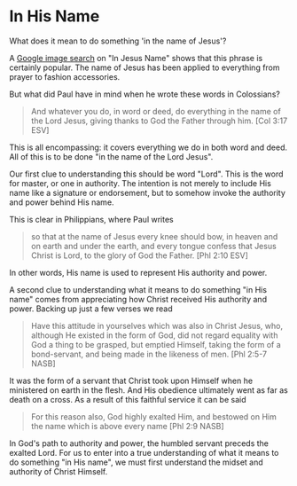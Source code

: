 In His Name
===========

What does it mean to do something 'in the name of Jesus'?

A [Google image search][1] on "In Jesus Name" shows that this phrase is certainly popular. The name of Jesus has been applied to everything from prayer to fashion accessories.

But what did Paul have in mind when he wrote these words in Colossians?

> And whatever you do, in word or deed, do everything in the name of the Lord Jesus, giving thanks to God the Father through him. [Col 3:17 ESV]

This is all encompassing: it covers everything we do in both word and deed. All of this is to be done "in the name of the Lord Jesus".

Our first clue to understanding this should be word "Lord". This is the word for master, or one in authority. The intention is not merely to include His name like a signature or endorsement, but to somehow invoke the authority and power behind His name.

This is clear in Philippians, where Paul writes

> so that at the name of Jesus every knee should bow, in heaven and on earth and under the earth,
> and every tongue confess that Jesus Christ is Lord, to the glory of God the Father. [Phl 2:10 ESV]

In other words, His name is used to represent His authority and power.

A second clue to understanding what it means to do something "in His name" comes from appreciating how Christ received His authority and power. Backing up just a few verses we read

> Have this attitude in yourselves which was also in Christ Jesus,
> who, although He existed in the form of God, did not regard equality with God a thing to be grasped,
> but emptied Himself, taking the form of a bond-servant, and being made in the likeness of men. [Phl 2:5-7 NASB]

It was the form of a servant that Christ took upon Himself when he ministered on earth in the flesh. And His obedience ultimately went as far as death on a cross. As a result of this faithful service it can be said

> For this reason also, God highly exalted Him, and bestowed on Him the name which is above every name [Phl 2:9 NASB]

In God's path to authority and power, the humbled servant preceds the exalted Lord. For us to enter into a true understanding of what it means to do something "in His name", we must first understand the midset and authority of Christ Himself.

[1]: https://www.google.ca/search?q=in+jesus+name&tbm=isch
